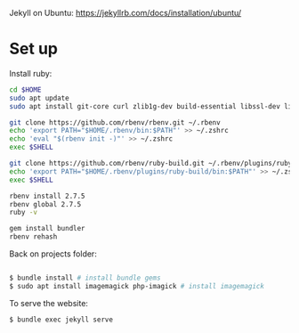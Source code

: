 Jekyll on Ubuntu: https://jekyllrb.com/docs/installation/ubuntu/


# Set up

Install ruby:

```bash
cd $HOME
sudo apt update 
sudo apt install git-core curl zlib1g-dev build-essential libssl-dev libreadline-dev libyaml-dev libxml2-dev libxslt1-dev libcurl4-openssl-dev libffi-dev

git clone https://github.com/rbenv/rbenv.git ~/.rbenv
echo 'export PATH="$HOME/.rbenv/bin:$PATH"' >> ~/.zshrc
echo 'eval "$(rbenv init -)"' >> ~/.zshrc
exec $SHELL

git clone https://github.com/rbenv/ruby-build.git ~/.rbenv/plugins/ruby-build
echo 'export PATH="$HOME/.rbenv/plugins/ruby-build/bin:$PATH"' >> ~/.zshrc
exec $SHELL

rbenv install 2.7.5
rbenv global 2.7.5
ruby -v

gem install bundler
rbenv rehash
```

Back on projects folder:
```bash

$ bundle install # install bundle gems
$ sudo apt install imagemagick php-imagick # install imagemagick
```

To serve the website:

```bash--
$ bundle exec jekyll serve
```
